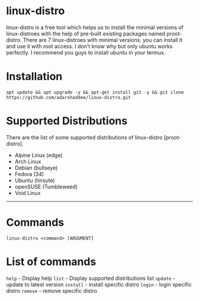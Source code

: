 # linux-distro
linux-distro is a free tool which helps us to install the minimal versions of linux-distroes with the help of pre-built existing packages named proot-distro. There are 7 linux-distroes with minimal versions. you can install it and use it with root access. I don't know why but only ubuntu works perfectly. I recommend you guys to install ubuntu in your termux. 

# Installation
```
apt update && apt upgrade -y && apt-get install git -y && git clone https://github.com/adarshaddee/linux-distro.git
```

# Supported Distributions
There are the list of some supported distributions of linux-distro [proot-distro].
* Alpine Linux (edge)
* Arch Linux
* Debian (bullseye)
* Fedora (34)
* Ubuntu (hirsute)
* openSUSE (Tumbleweed)
* Void Linux 

***

# Commands
```
linux-distro <command> [ARGUMENT]
```

# List of commands
`` help `` - Display help
`` list `` - Display supported distributions list
`` update `` - update to latest version 
`` install `` - install specific distro
`` login `` - login specific distro
`` remove `` - remove specific distro

